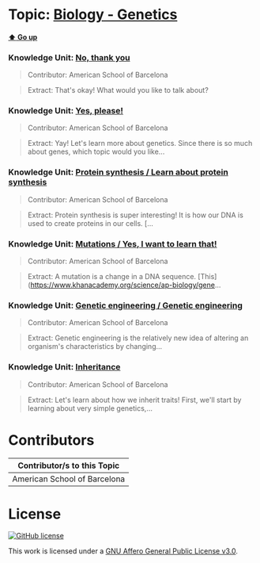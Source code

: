 # Topic: [Biology - Genetics](../topics/biology-genetics.md) 
#### [:arrow_up: Go up](../README.md)

### Knowledge Unit: [No, thank you ](../knowledge_units/biology-genetics/no-thank-you.md)

> Contributor: American School of Barcelona

> Extract: That&#039;s okay! What would you like to talk about?


### Knowledge Unit: [Yes, please! ](../knowledge_units/biology-genetics/yes-please.md)

> Contributor: American School of Barcelona

> Extract: Yay! Let&#039;s learn more about genetics. Since there is so much about genes, which topic would you like...


### Knowledge Unit: [Protein synthesis  / Learn about protein synthesis ](../knowledge_units/biology-genetics/protein-synthesis.md)

> Contributor: American School of Barcelona

> Extract: Protein synthesis is super interesting! It is how our DNA is used to create proteins in our cells. [...


### Knowledge Unit: [Mutations  / Yes, I want to learn that! ](../knowledge_units/biology-genetics/mutations.md)

> Contributor: American School of Barcelona

> Extract: A mutation is a change in a DNA sequence. [This](https://www.khanacademy.org/science/ap-biology/gene...

  
### Knowledge Unit: [Genetic engineering  / Genetic engineering ](../knowledge_units/biology-genetics/genetic-engineering.md)

> Contributor: American School of Barcelona

> Extract: Genetic engineering is the relatively new idea of altering an organism&#039;s characteristics by changing...

 
### Knowledge Unit: [Inheritance ](../knowledge_units/biology-genetics/inheritance.md)

> Contributor: American School of Barcelona

> Extract: Let&#039;s learn about how we inherit traits! First, we&#039;ll start by learning about very simple genetics,...


# Contributors

| Contributor/s to this Topic |
| - |  
| American School of Barcelona |    


# License
[![GitHub license](https://img.shields.io/github/license/inbrainz/cerebro)](https://github.com/inbrainz/cerebro/blob/master/LICENSE)

This work is licensed under a [GNU Affero General Public License v3.0](https://www.gnu.org/licenses/agpl-3.0.txt).